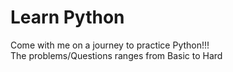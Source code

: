 # Learn Python 
Come with me on a journey to practice Python!!!  
The problems/Questions ranges from Basic to Hard
